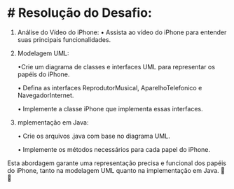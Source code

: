 # # Resolução do Desafio:
1.	Análise do Vídeo do iPhone:
    •	Assista ao vídeo do iPhone para entender suas principais funcionalidades.

2.	Modelagem UML:
    
    •Crie um diagrama de classes e interfaces UML para representar os papéis do iPhone.

    •	Defina as interfaces ReprodutorMusical, AparelhoTelefonico e NavegadorInternet.

    •	Implemente a classe iPhone que implementa essas interfaces.

3. mplementação em Java:

    •	Crie os arquivos .java com base no diagrama UML.

    •	Implemente os métodos necessários para cada papel do iPhone.

Esta abordagem garante uma representação precisa e funcional dos papéis do iPhone, tanto na modelagem UML quanto na implementação em Java. 🚀📱
